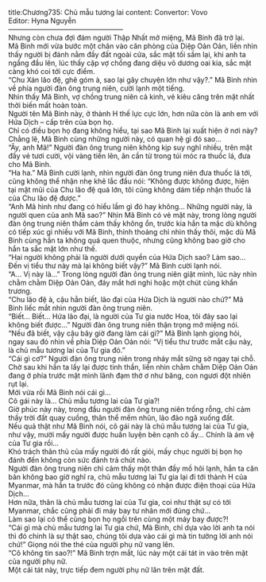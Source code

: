 title:Chương735: Chủ mẫu tương lai
content:
Convertor: Vovo<br>Editor: Hyna Nguyễn<br>————————————————–<br>Nhưng còn chưa đợi đám người Thập Nhất mở miệng, Mã Binh đã trở lại.<br>Mã Binh mới vừa bước một chân vào căn phòng của Diệp Oản Oản, liền nhìn thấy người bị đánh nằm đầy đất ngoài cửa, sắc mặt tối sầm lại, khi anh ta ngẩng đầu lên, lúc thấy cặp vợ chồng đang diệu võ dương oai kia, sắc mặt càng khó coi tới cực điểm.<br>“Chu Xán lão đệ, ghê góm à, sao lại gây chuyện lớn như vậy?.” Mã Binh nhìn về phía người đàn ông trung niên, cười lạnh một tiếng.<br>Nhìn thấy Mã Binh, vợ chồng trung niên cả kinh, vẻ kiêu căng trên mặt nhất thời biến mất hoàn toàn.<br>Người tên Mã Binh này, ở thành H thế lực cực lớn, hơn nữa còn là anh em với Hứa Dịch – cấp trên của bọn họ.<br>Chỉ có điều bọn họ đang không hiểu, tại sao Mã Binh lại xuất hiện ở nơi này?<br>Chẳng lẽ, Mã Binh cùng những người này, có quan hệ gì đó sao…<br>“Ây, anh Mã!” Người đàn ông trung niên không kịp suy nghĩ nhiều, trên mặt đầy vẻ tươi cười, vội vàng tiến lên, ân cần từ trong túi móc ra thuốc lá, đưa cho Mã Binh.<br>“Ha ha.” Mã Binh cười lạnh, nhìn người đàn ông trung niên đưa thuốc lá tới, cũng không thể nhận nhẹ khẽ lắc đầu nói: “Không được không được, hiện tại mặt mũi của Chu lão đệ quá lớn, tôi cũng không dám tiếp nhận thuốc lá của Chu lão đệ được.”<br>“Anh Mã hình như đang có hiểu lầm gì đó hay không… Những người này, là người quen của anh Mã sao?” Nhìn Mã Binh có vẻ mặt này, trong lòng người đàn ông trung niên thầm cảm thấy không ổn, trước kia hắn ta mặc dù không có tiếp xúc gì nhiều với Mã Binh, thỉnh thoảng chỉ nhìn thấy thôi, mặc dù Mã Binh cùng hắn ta không quá quen thuộc, nhưng cũng không bao giờ cho hắn ta sắc mặt lớn như thế.<br>“Hai người không phải là người dưới quyền của Hứa Dịch sao? Làm sao…Đến vị tiểu thư này mà lại không biết vậy?” Mã Binh cười lạnh nói.<br>“A… Vị này là…” Trong lòng người đàn ông trung niên giật mình, lúc này nhìn chằm chằm Diệp Oản Oản, đáy mắt hơi nghi hoặc một chút cùng khẩn trương.<br>“Chu lão đệ à, cậu hẳn biết, lão đại của Hứa Dịch là người nào chứ?” Mã Binh liếc mắt nhìn người đàn ông trung niên.<br>“Biết… Biết… Hứa lão đại, là người của Tư gia nước Hoa, tôi đây sao lại không biết được…” Người đàn ông trung niên thận trọng mở miệng nói.<br>“Nếu đã biết, vậy cậu bây giờ đang làm cái gì?” Mã Binh lạnh giọng hỏi, ngay sau đó nhìn về phía Diệp Oản Oản nói: “Vị tiểu thư trước mắt cậu này, là chủ mẫu tương lai của Tư gia đó.”<br>“Cái gì cơ?” Người đàn ông trung niên trong nháy mắt sững sờ ngay tại chỗ.<br>Chờ sau khi hắn ta lấy lại được tinh thần, liền nhìn chằm chằm Diệp Oản Oản đang ở phía trước mặt mình lãnh đạm thờ ơ như băng, con ngươi đột nhiên rụt lại.<br>Mới vừa rồi Mã Binh nói cái gì…<br>Cô gái này là… Chủ mẫu tương lai của Tư gia?!<br>Giờ phúc này này, trong đầu người đàn ông trung niên trống rỗng, chỉ cảm thấy trời đất quay cuồng, thân thể mềm nhũn, lảo đảo ngã xuống đất.<br>Nếu quả thật như Mã Binh nói, cô gái này là chủ mẫu tương lai của Tư gia, như vậy, mười mấy người được huấn luyện bên cạnh cô ấy… Chính là ám vệ của Tư gia rồi…<br>Khó trách thân thủ của mấy người đó rất giỏi, mấy chục người bị bọn họ đánh đến không còn sức đánh trả chút nào.<br>Người đàn ông trung niên chỉ cảm thấy một thân đầy mồ hôi lạnh, hắn ta căn bản không bao giờ nghĩ ra, chủ mẫu tương lai Tư gia lại đi tới thành H của Myanmar, mà hắn ta trước đó cũng không có nhận được điện thoại của Hứa Dịch…<br>Hơn nữa, thân là chủ mẫu tương lai của Tư gia, coi như thật sự có tới Myanmar, chắc cũng phải đi máy bay tư nhân mới đúng chứ…<br>Làm sao lại có thể cùng bọn họ ngồi trên cùng một máy bay được?!<br>“Cái gì mà chủ mẫu tương lai Tư gia chứ, Mã Binh, chỉ dựa vào lời anh ta nói thì đó chính là sự thật sao, chúng tôi dựa vào cái gì mà tin tưởng lời anh nói chứ!” Giọng nói the thé của người phụ nữ vang lên.<br>“Cô không tin sao?!” Mã Binh trợn mắt, lúc này một cái tát in vào trên mặt của người phụ nữ.<br>Một cái tát này, trực tiếp đem người phụ nữ lăn trên mặt đất.